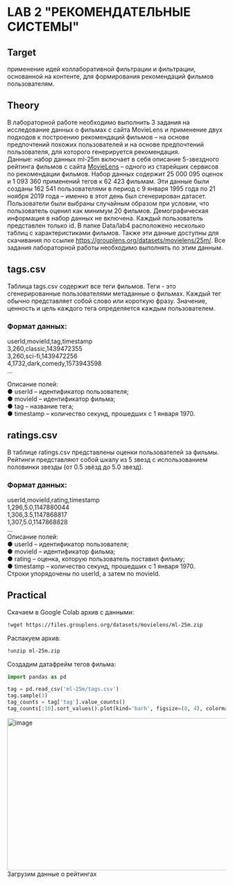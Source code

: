 # LAB 2 "РЕКОМЕНДАТЕЛЬНЫЕ СИСТЕМЫ"

## Target
применение идей коллаборативной фильтрации и фильтрации, основанной на контенте, для формирования рекомендаций фильмов пользователям.  

## Theory
В лабораторной работе необходимо выполнить 3 задания на исследование данных о фильмах с сайта MovieLens и применение двух подходов к построению рекомендаций фильмов – на основе предпочтений похожих пользователей и на основе предпочтений пользователя, для которого генерируется рекомендация.  
Данные: набор данных ml-25m включает в себя описание 5-звездного рейтинга фильмов с сайта [MovieLens](http://movielens.org/) – одного из старейших сервисов по рекомендации фильмов. Набор данных содержит 25 000 095 оценок и 1 093 360 применений тегов к 62 423 фильмам. Эти данные были созданы 162 541 пользователями в период с 9 января 1995 года по 21 ноября 2019 года – именно в этот день был сгенерирован датасет. Пользователи были выбраны случайным образом при условии, что пользователь оценил как минимум 20 фильмов. Демографическая информация в набор данных не включена. Каждый пользователь представлен только id. В папке Data/lab4 расположено несколько таблиц с характеристиками фильмов. Также эти данные доступны для скачивания по ссылке https://grouplens.org/datasets/movielens/25m/. Все задания лабораторной работы необходимо выполнять по этим данным.  
## tags.csv
Таблица tags.csv содержит все теги фильмов. Теги - это сгенерированные пользователями метаданные о фильмах. Каждый тег обычно представляет собой слово или короткую фразу. Значение, ценность и цель каждого тега определяется каждым пользователем.  
### Формат данных:
userId,movieId,tag,timestamp  
3,260,classic,1439472355  
3,260,sci-fi,1439472256  
4,1732,dark,comedy,1573943598  
...  
  
Описание полей:  
● userId – идентификатор пользователя;  
● movieId – идентификатор фильма;  
● tag – название тега;  
● timestamp – количество секунд, прошедших с 1 января 1970.  

## ratings.csv
В таблице ratings.csv представлены оценки пользователей за фильмы. Рейтинги представляют собой шкалу из 5 звезд с использованием половинки звезды (от 0.5 звёзд до 5.0 звезд). 
### Формат данных:  
userId,movieId,rating,timestamp  
1,296,5.0,1147880044  
1,306,3.5,1147868817  
1,307,5.0,1147868828  
...  
Описание полей:  
● userId – идентификатор пользователя;  
● movieId – идентификатор фильма;  
● rating – оценка, которую пользователь поставил фильму;  
● timestamp – количество секунд, прошедших с 1 января 1970.  
Строки упорядочены по userId, а затем по movieId.  

## Practical
Скачаем в Google Colab архив с данными:  
```bash
!wget https://files.grouplens.org/datasets/movielens/ml-25m.zip
```
Распакуем архив:
```bash
!unzip ml-25m.zip
```
Создадим датафрейм тегов фильма:
```py
import pandas as pd

tag = pd.read_csv('ml-25m/tags.csv')
tag.sample(3)
tag_counts = tag['tag'].value_counts()
tag_counts[:10].sort_values().plot(kind='barh', figsize=(8, 4), colormap='Accent');
```
<img width="795" height="351" alt="image" src="https://github.com/user-attachments/assets/df53d3d1-1b3c-40d3-be7a-0cee4e1e8c9f" />
Загрузим данные о рейтингах
